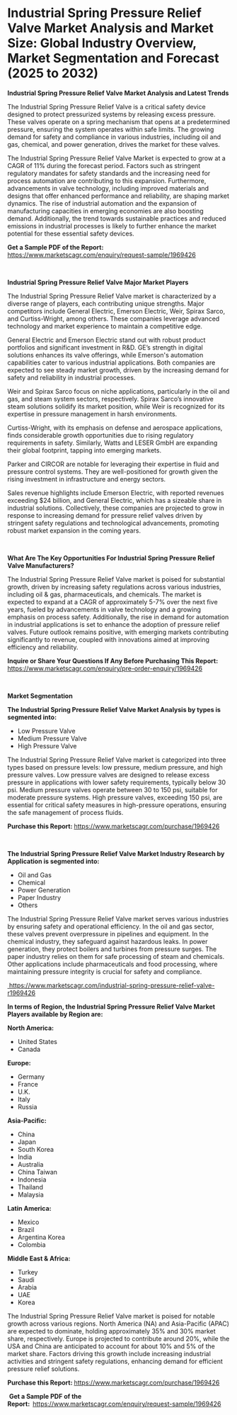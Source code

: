 <p><h1>Industrial Spring Pressure Relief Valve Market Analysis and Market Size: Global Industry Overview, Market Segmentation and Forecast (2025 to 2032)</h1></p><p><strong>Industrial Spring Pressure Relief Valve Market Analysis and Latest Trends</strong></p>
<p><p>The Industrial Spring Pressure Relief Valve is a critical safety device designed to protect pressurized systems by releasing excess pressure. These valves operate on a spring mechanism that opens at a predetermined pressure, ensuring the system operates within safe limits. The growing demand for safety and compliance in various industries, including oil and gas, chemical, and power generation, drives the market for these valves.</p><p>The Industrial Spring Pressure Relief Valve Market is expected to grow at a CAGR of 11% during the forecast period. Factors such as stringent regulatory mandates for safety standards and the increasing need for process automation are contributing to this expansion. Furthermore, advancements in valve technology, including improved materials and designs that offer enhanced performance and reliability, are shaping market dynamics. The rise of industrial automation and the expansion of manufacturing capacities in emerging economies are also boosting demand. Additionally, the trend towards sustainable practices and reduced emissions in industrial processes is likely to further enhance the market potential for these essential safety devices.</p></p>
<p><strong>Get a Sample PDF of the Report:&nbsp;</strong> <a href="https://www.marketscagr.com/enquiry/request-sample/1969426?utm_campaign=2039&utm_medium=2&utm_source=Github&utm_content=ia&utm_term=12042025&utm_id=industrial-spring-pressure-relief-valve">https://www.marketscagr.com/enquiry/request-sample/1969426</a></p>
<p>&nbsp;</p>
<p><strong>Industrial Spring Pressure Relief Valve Major Market Players</strong></p>
<p><p>The Industrial Spring Pressure Relief Valve market is characterized by a diverse range of players, each contributing unique strengths. Major competitors include General Electric, Emerson Electric, Weir, Spirax Sarco, and Curtiss-Wright, among others. These companies leverage advanced technology and market experience to maintain a competitive edge.</p><p>General Electric and Emerson Electric stand out with robust product portfolios and significant investment in R&D. GE’s strength in digital solutions enhances its valve offerings, while Emerson's automation capabilities cater to various industrial applications. Both companies are expected to see steady market growth, driven by the increasing demand for safety and reliability in industrial processes.</p><p>Weir and Spirax Sarco focus on niche applications, particularly in the oil and gas, and steam system sectors, respectively. Spirax Sarco’s innovative steam solutions solidify its market position, while Weir is recognized for its expertise in pressure management in harsh environments.</p><p>Curtiss-Wright, with its emphasis on defense and aerospace applications, finds considerable growth opportunities due to rising regulatory requirements in safety. Similarly, Watts and LESER GmbH are expanding their global footprint, tapping into emerging markets.</p><p>Parker and CIRCOR are notable for leveraging their expertise in fluid and pressure control systems. They are well-positioned for growth given the rising investment in infrastructure and energy sectors.</p><p>Sales revenue highlights include Emerson Electric, with reported revenues exceeding $24 billion, and General Electric, which has a sizeable share in industrial solutions. Collectively, these companies are projected to grow in response to increasing demand for pressure relief valves driven by stringent safety regulations and technological advancements, promoting robust market expansion in the coming years.</p></p>
<p>&nbsp;</p>
<p><strong>What Are The Key Opportunities For Industrial Spring Pressure Relief Valve Manufacturers?</strong></p>
<p><p>The Industrial Spring Pressure Relief Valve market is poised for substantial growth, driven by increasing safety regulations across various industries, including oil & gas, pharmaceuticals, and chemicals. The market is expected to expand at a CAGR of approximately 5-7% over the next five years, fueled by advancements in valve technology and a growing emphasis on process safety. Additionally, the rise in demand for automation in industrial applications is set to enhance the adoption of pressure relief valves. Future outlook remains positive, with emerging markets contributing significantly to revenue, coupled with innovations aimed at improving efficiency and reliability.</p></p>
<p><strong>Inquire or Share Your Questions If Any Before Purchasing This Report:</strong> <a href="https://www.marketscagr.com/enquiry/pre-order-enquiry/1969426?utm_campaign=2039&utm_medium=2&utm_source=Github&utm_content=ia&utm_term=12042025&utm_id=industrial-spring-pressure-relief-valve">https://www.marketscagr.com/enquiry/pre-order-enquiry/1969426</a></p>
<p>&nbsp;</p>
<p><strong>Market Segmentation</strong></p>
<p><strong>The Industrial Spring Pressure Relief Valve Market Analysis by types is segmented into:</strong></p>
<p><ul><li>Low Pressure Valve</li><li>Medium Pressure Valve</li><li>High Pressure Valve</li></ul></p>
<p><p>The Industrial Spring Pressure Relief Valve market is categorized into three types based on pressure levels: low pressure, medium pressure, and high pressure valves. Low pressure valves are designed to release excess pressure in applications with lower safety requirements, typically below 30 psi. Medium pressure valves operate between 30 to 150 psi, suitable for moderate pressure systems. High pressure valves, exceeding 150 psi, are essential for critical safety measures in high-pressure operations, ensuring the safe management of process fluids.</p></p>
<p><strong>Purchase this Report:&nbsp;</strong><a href="https://www.marketscagr.com/purchase/1969426?utm_campaign=2039&utm_medium=2&utm_source=Github&utm_content=ia&utm_term=12042025&utm_id=industrial-spring-pressure-relief-valve">https://www.marketscagr.com/purchase/1969426</a></p>
<p>&nbsp;</p>
<p><strong>The Industrial Spring Pressure Relief Valve Market Industry Research by Application is segmented into:</strong></p>
<p><ul><li>Oil and Gas</li><li>Chemical</li><li>Power Generation</li><li>Paper Industry</li><li>Others</li></ul></p>
<p><p>The Industrial Spring Pressure Relief Valve market serves various industries by ensuring safety and operational efficiency. In the oil and gas sector, these valves prevent overpressure in pipelines and equipment. In the chemical industry, they safeguard against hazardous leaks. In power generation, they protect boilers and turbines from pressure surges. The paper industry relies on them for safe processing of steam and chemicals. Other applications include pharmaceuticals and food processing, where maintaining pressure integrity is crucial for safety and compliance.</p></p>
<p><a href="https://www.marketscagr.com/industrial-spring-pressure-relief-valve-r1969426?utm_campaign=2039&utm_medium=2&utm_source=Github&utm_content=ia&utm_term=12042025&utm_id=industrial-spring-pressure-relief-valve">&nbsp;https://www.marketscagr.com/industrial-spring-pressure-relief-valve-r1969426</a></p>
<p><strong>In terms of Region, the Industrial Spring Pressure Relief Valve Market Players available by Region are:</strong></p>
<p>
    <p> <strong> North America: </strong>
        <ul>
            <li>United States</li>
            <li>Canada</li>
        </ul>
        </p> 
    <p> <strong> Europe: </strong>
        <ul>
            <li>Germany</li>
            <li>France</li>
            <li>U.K.</li>
            <li>Italy</li>
            <li>Russia</li>
        </ul>
        </p> 
    <p> <strong> Asia-Pacific: </strong>
        <ul>
            <li>China</li>
            <li>Japan</li>
            <li>South Korea</li>
            <li>India</li>
            <li>Australia</li>
            <li>China Taiwan</li>
            <li>Indonesia</li>
            <li>Thailand</li>
            <li>Malaysia</li>
        </ul>
        </p> 
    <p> <strong> Latin America: </strong>
        <ul>
            <li>Mexico</li>
            <li>Brazil</li>
            <li>Argentina Korea</li>
            <li>Colombia</li>
        </ul>
        </p> 
    <p> <strong> Middle East & Africa: </strong>
        <ul>
            <li>Turkey</li>
            <li>Saudi</li>
            <li>Arabia</li>
            <li>UAE</li>
            <li>Korea</li>
        </ul>
    </p>
    </p>
<p><p>The Industrial Spring Pressure Relief Valve market is poised for notable growth across various regions. North America (NA) and Asia-Pacific (APAC) are expected to dominate, holding approximately 35% and 30% market share, respectively. Europe is projected to contribute around 20%, while the USA and China are anticipated to account for about 10% and 5% of the market share. Factors driving this growth include increasing industrial activities and stringent safety regulations, enhancing demand for efficient pressure relief solutions.</p></p>
<p><strong>Purchase this Report: </strong><a href="https://www.marketscagr.com/purchase/1969426?utm_campaign=2039&utm_medium=2&utm_source=Github&utm_content=ia&utm_term=12042025&utm_id=industrial-spring-pressure-relief-valve">https://www.marketscagr.com/purchase/1969426</a></p>
<p>&nbsp;<strong>Get a Sample PDF of the Report:&nbsp;&nbsp;</strong><a href="https://www.marketscagr.com/enquiry/request-sample/1969426?utm_campaign=2039&utm_medium=2&utm_source=Github&utm_content=ia&utm_term=12042025&utm_id=industrial-spring-pressure-relief-valve">https://www.marketscagr.com/enquiry/request-sample/1969426</a></p>
<p><strong></strong></p>
<p><p></p><p></p><p></p></p>